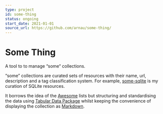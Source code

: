 ```yaml
---
type: project
id: some-thing
status: ongoing
start_date: 2021-01-01
source_url: https://github.com/arnau/some-thing/
---
```

# Some Thing

A tool to to manage “some“ collections.

<!-- body -->

“some” collections are curated sets of resources with their name, url, description and a tag classification system. For example, [some-sqlite] is my curation of SQLite resources.

It borrows the idea of the [Awesome] lists but structuring and standardising the data using [Tabular Data Package] whilst keeping the convenience of displaying the collection as [Markdown].

[Awesome]: https://github.com/sindresorhus/awesome/
[Markdown]: https://commonmark.org/
[Tabular Data Package]: https://specs.frictionlessdata.io/tabular-data-package/
[some-sqlite]: https://github.com/arnau/some-sqlite/
